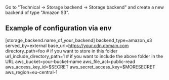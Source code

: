 Go to "Technical -\> Storage backend -\> Storage backend" and create a
new backend of type "Amazon S3".

## Example of configuration via env

\[storage_backend.name_of_your_backend\] backend_type=amazon_s3
served_by=external base_url=https://your.cdn.domain.com
directory_path=foo \# if you want to store in this folder
url_include_directory_path=1 \# if you want to include the above folder
in the URL aws_bucket=your-bucket-name aws_file_acl=public-read
aws_access_key_id=\$SECRET aws_secret_access_key=\$MORESECRET
aws_region=eu-central-1

